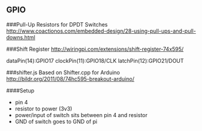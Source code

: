 GPIO
---

###Pull-Up Resistors for DPDT Switches
http://www.coactionos.com/embedded-design/28-using-pull-ups-and-pull-downs.html

###Shift Register
http://wiringpi.com/extensions/shift-register-74x595/

dataPin(14):GPIO17
clockPin(11):GPIO18/CLK
latchPin(12):GPIO21/DOUT

###shifter.js
Based on Shifter.cpp for Arduino
http://bildr.org/2011/08/74hc595-breakout-arduino/

####Setup
* pin 4
* resistor to power (3v3)
* power/input of switch sits between pin 4 and resistor
* GND of switch goes to GND of pi